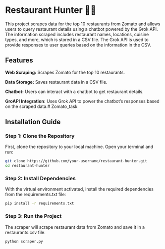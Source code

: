 # Restaurant Hunter 🤖🍛
This project scrapes data for the top 10 restaurants from Zomato and allows users to query restaurant details using a chatbot powered by the Grok API. The information scraped includes restaurant names, locations, cuisine types, and more, which is stored in a CSV file. The Grok API is used to provide responses to user queries based on the information in the CSV.

## Features
**Web Scraping:** Scrapes Zomato for the top 10 restaurants.

**Data Storage:** Saves restaurant data in a CSV file.

**Chatbot:** Users can interact with a chatbot to get restaurant details.

**GroAPI Integration:** Uses Grok API to power the chatbot’s responses based on the scraped data.# Zomato_task

## Installation Guide
### Step 1: Clone the Repository
First, clone the repository to your local machine. Open your terminal and run:
```bash
git clone https://github.com/your-username/restaurant-hunter.git
cd restaurant-hunter
```
### Step 2: Install Dependencies
With the virtual environment activated, install the required dependencies from the requirements.txt file:
```bash
pip install -r requirements.txt
```

### Step 3: Run the Project
The scraper will scrape restaurant data from Zomato and save it in a restaurants.csv file:
```bash
python scraper.py

```

